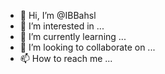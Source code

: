 - 👋 Hi, I’m @IBBahsl
- 👀 I’m interested in ...
- 🌱 I’m currently learning ...
- 💞️ I’m looking to collaborate on ...
- 📫 How to reach me ...

<!---
IBBahsl/IBBahsl is a ✨ special ✨ repository because its `README.md` (this file) appears on your GitHub profile.
You can click the Preview link to take a look at your changes.
--->
